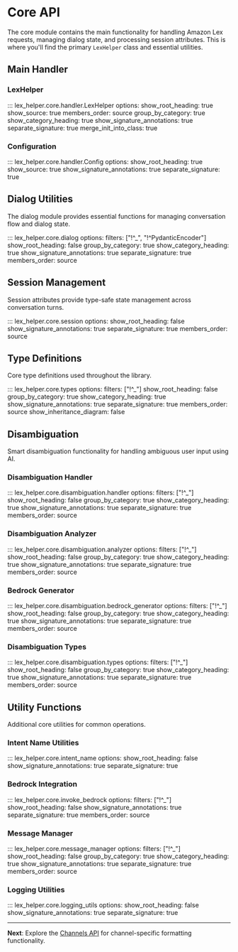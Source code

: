 # Core API

The core module contains the main functionality for handling Amazon Lex requests, managing dialog state, and processing session attributes. This is where you'll find the primary `LexHelper` class and essential utilities.

## Main Handler

### LexHelper

::: lex_helper.core.handler.LexHelper
    options:
      show_root_heading: true
      show_source: true
      members_order: source
      group_by_category: true
      show_category_heading: true
      show_signature_annotations: true
      separate_signature: true
      merge_init_into_class: true

### Configuration

::: lex_helper.core.handler.Config
    options:
      show_root_heading: true
      show_source: true
      show_signature_annotations: true
      separate_signature: true

## Dialog Utilities

The dialog module provides essential functions for managing conversation flow and dialog state.

::: lex_helper.core.dialog
    options:
      filters: ["!^_", "!^PydanticEncoder"]
      show_root_heading: false
      group_by_category: true
      show_category_heading: true
      show_signature_annotations: true
      separate_signature: true
      members_order: source

## Session Management

Session attributes provide type-safe state management across conversation turns.

::: lex_helper.core.session
    options:
      show_root_heading: false
      show_signature_annotations: true
      separate_signature: true
      members_order: source

## Type Definitions

Core type definitions used throughout the library.

::: lex_helper.core.types
    options:
      filters: ["!^_"]
      show_root_heading: false
      group_by_category: true
      show_category_heading: true
      show_signature_annotations: true
      separate_signature: true
      members_order: source
      show_inheritance_diagram: false

## Disambiguation

Smart disambiguation functionality for handling ambiguous user input using AI.

### Disambiguation Handler

::: lex_helper.core.disambiguation.handler
    options:
      filters: ["!^_"]
      show_root_heading: false
      group_by_category: true
      show_category_heading: true
      show_signature_annotations: true
      separate_signature: true
      members_order: source

### Disambiguation Analyzer

::: lex_helper.core.disambiguation.analyzer
    options:
      filters: ["!^_"]
      show_root_heading: false
      group_by_category: true
      show_category_heading: true
      show_signature_annotations: true
      separate_signature: true
      members_order: source

### Bedrock Generator

::: lex_helper.core.disambiguation.bedrock_generator
    options:
      filters: ["!^_"]
      show_root_heading: false
      group_by_category: true
      show_category_heading: true
      show_signature_annotations: true
      separate_signature: true
      members_order: source

### Disambiguation Types

::: lex_helper.core.disambiguation.types
    options:
      filters: ["!^_"]
      show_root_heading: false
      group_by_category: true
      show_category_heading: true
      show_signature_annotations: true
      separate_signature: true
      members_order: source

## Utility Functions

Additional core utilities for common operations.

### Intent Name Utilities

::: lex_helper.core.intent_name
    options:
      show_root_heading: false
      show_signature_annotations: true
      separate_signature: true

### Bedrock Integration

::: lex_helper.core.invoke_bedrock
    options:
      filters: ["!^_"]
      show_root_heading: false
      show_signature_annotations: true
      separate_signature: true
      members_order: source

### Message Manager

::: lex_helper.core.message_manager
    options:
      filters: ["!^_"]
      show_root_heading: false
      group_by_category: true
      show_category_heading: true
      show_signature_annotations: true
      separate_signature: true
      members_order: source

### Logging Utilities

::: lex_helper.core.logging_utils
    options:
      show_root_heading: false
      show_signature_annotations: true
      separate_signature: true

---

**Next**: Explore the [Channels API](channels.md) for channel-specific formatting functionality.